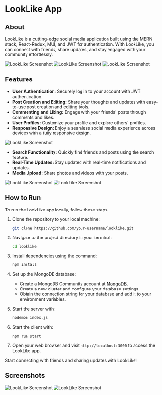 # LookLike App

## About

LookLike is a cutting-edge social media application built using the MERN stack, React-Redux, MUI, and JWT for authentication. With LookLike, you can connect with friends, share updates, and stay engaged with your community effortlessly.

![LookLike Screenshot](https://github.com/aryanraj13/LookLike/blob/main/feed.png?raw=true)
![LookLike Screenshot](https://github.com/aryanraj13/LookLike/blob/main/post1.png?raw=true)
![LookLike Screenshot](https://github.com/aryanraj13/LookLike/blob/main/post2.png?raw=true)

## Features

- **User Authentication:** Securely log in to your account with JWT authentication.
- **Post Creation and Editing:** Share your thoughts and updates with easy-to-use post creation and editing tools.
- **Commenting and Liking:** Engage with your friends' posts through comments and likes.
- **User Profiles:** Customize your profile and explore others' profiles.
- **Responsive Design:** Enjoy a seamless social media experience across devices with a fully responsive design.

![LookLike Screenshot](https://github.com/aryanraj13/LookLike/blob/main/comment.png?raw=true)

- **Search Functionality:** Quickly find friends and posts using the search feature.
- **Real-Time Updates:** Stay updated with real-time notifications and updates.
- **Media Upload:** Share photos and videos with your posts.

![LookLike Screenshot](https://github.com/aryanraj13/LookLike/blob/main/friend.png?raw=true)
![LookLike Screenshot](https://github.com/aryanraj13/LookLike/blob/main/register.png?raw=true)

## How to Run

To run the LookLike app locally, follow these steps:

1. Clone the repository to your local machine:
    ```bash
    git clone https://github.com/your-username/looklike.git
    ```
2. Navigate to the project directory in your terminal:
    ```bash
    cd looklike
    ```
3. Install dependencies using the command:
    ```bash
    npm install
    ```
4. Set up the MongoDB database:
    - Create a MongoDB Community account at [MongoDB](https://www.mongodb.com).
    - Create a new cluster and configure your database settings.
    - Obtain the connection string for your database and add it to your environment variables.

5. Start the server with:
    ```bash
    nodemon index.js
    ```

6. Start the client with:
    ```bash
    npm run start
    ```

6. Open your web browser and visit `http://localhost:3000` to access the LookLike app.

Start connecting with friends and sharing updates with LookLike!

## Screenshots

![LookLike Screenshot](path/to/your/screenshot4.png)
![LookLike Screenshot](path/to/your/screenshot5.png)

